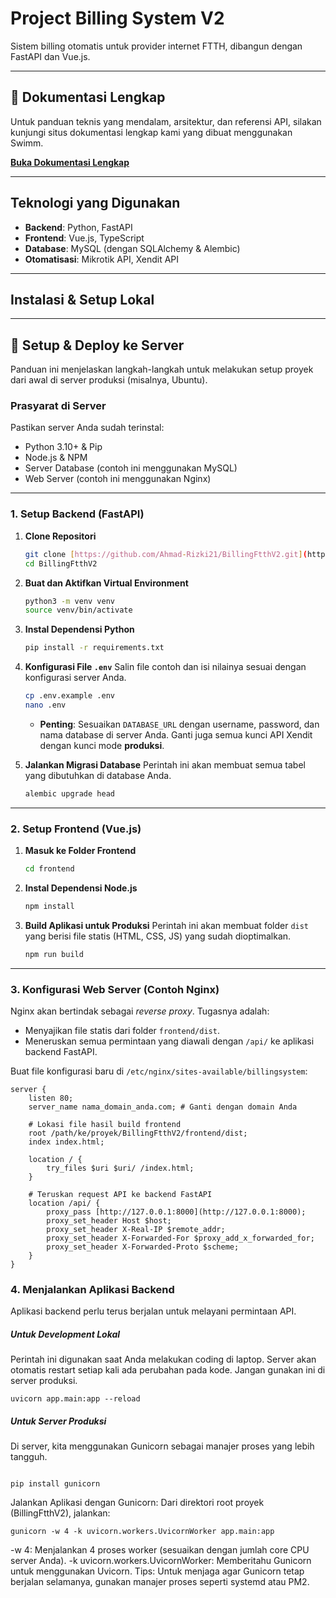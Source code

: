 # Project Billing System V2

Sistem billing otomatis untuk provider internet FTTH, dibangun dengan FastAPI dan Vue.js.

---

## 🚀 Dokumentasi Lengkap

Untuk panduan teknis yang mendalam, arsitektur, dan referensi API, silakan kunjungi situs dokumentasi lengkap kami yang dibuat menggunakan Swimm.

**[Buka Dokumentasi Lengkap](https://app.swimm.io/workspaces/9UKPbEliQw5IjMXBOALl/repos/Z2l0aHViJTNBJTNBQmlsbGluZ0Z0dGhWMiUzQSUzQUFobWFkLVJpemtpMjE=/branch/main/docs/cu0bxclv)**

---

## Teknologi yang Digunakan

* **Backend**: Python, FastAPI
* **Frontend**: Vue.js, TypeScript
* **Database**: MySQL (dengan SQLAlchemy & Alembic)
* **Otomatisasi**: Mikrotik API, Xendit API

---

## Instalasi & Setup Lokal

---

## 🚀 Setup & Deploy ke Server

Panduan ini menjelaskan langkah-langkah untuk melakukan setup proyek dari awal di server produksi (misalnya, Ubuntu).

### Prasyarat di Server
Pastikan server Anda sudah terinstal:
* Python 3.10+ & Pip
* Node.js & NPM
* Server Database (contoh ini menggunakan MySQL)
* Web Server (contoh ini menggunakan Nginx)

---
### 1. Setup Backend (FastAPI)

1.  **Clone Repositori**
    ```bash
    git clone [https://github.com/Ahmad-Rizki21/BillingFtthV2.git](https://github.com/Ahmad-Rizki21/BillingFtthV2.git)
    cd BillingFtthV2
    ```

2.  **Buat dan Aktifkan Virtual Environment**
    ```bash
    python3 -m venv venv
    source venv/bin/activate
    ```

3.  **Instal Dependensi Python**
    ```bash
    pip install -r requirements.txt
    ```

4.  **Konfigurasi File `.env`**
    Salin file contoh dan isi nilainya sesuai dengan konfigurasi server Anda.
    ```bash
    cp .env.example .env
    nano .env
    ```
    * **Penting**: Sesuaikan `DATABASE_URL` dengan username, password, dan nama database di server Anda. Ganti juga semua kunci API Xendit dengan kunci mode **produksi**.

5.  **Jalankan Migrasi Database**
    Perintah ini akan membuat semua tabel yang dibutuhkan di database Anda.
    ```bash
    alembic upgrade head
    ```

---
### 2. Setup Frontend (Vue.js)

1.  **Masuk ke Folder Frontend**
    ```bash
    cd frontend
    ```

2.  **Instal Dependensi Node.js**
    ```bash
    npm install
    ```

3.  **Build Aplikasi untuk Produksi**
    Perintah ini akan membuat folder `dist` yang berisi file statis (HTML, CSS, JS) yang sudah dioptimalkan.
    ```bash
    npm run build
    ```

---
### 3. Konfigurasi Web Server (Contoh Nginx)

Nginx akan bertindak sebagai *reverse proxy*. Tugasnya adalah:
* Menyajikan file statis dari folder `frontend/dist`.
* Meneruskan semua permintaan yang diawali dengan `/api/` ke aplikasi backend FastAPI.

Buat file konfigurasi baru di `/etc/nginx/sites-available/billingsystem`:
```nginx
server {
    listen 80;
    server_name nama_domain_anda.com; # Ganti dengan domain Anda

    # Lokasi file hasil build frontend
    root /path/ke/proyek/BillingFtthV2/frontend/dist;
    index index.html;

    location / {
        try_files $uri $uri/ /index.html;
    }

    # Teruskan request API ke backend FastAPI
    location /api/ {
        proxy_pass [http://127.0.0.1:8000](http://127.0.0.1:8000);
        proxy_set_header Host $host;
        proxy_set_header X-Real-IP $remote_addr;
        proxy_set_header X-Forwarded-For $proxy_add_x_forwarded_for;
        proxy_set_header X-Forwarded-Proto $scheme;
    }
}

```
### 4. Menjalankan Aplikasi Backend

Aplikasi backend perlu terus berjalan untuk melayani permintaan API.

##### Untuk Development Lokal
Perintah ini digunakan saat Anda melakukan coding di laptop. Server akan otomatis restart setiap kali ada perubahan pada kode. Jangan gunakan ini di server produksi.

```
uvicorn app.main:app --reload
```


##### Untuk Server Produksi
Di server, kita menggunakan Gunicorn sebagai manajer proses yang lebih tangguh.

```Instal Gunicorn:

pip install gunicorn
```

Jalankan Aplikasi dengan Gunicorn:
Dari direktori root proyek (BillingFtthV2), jalankan:

```
gunicorn -w 4 -k uvicorn.workers.UvicornWorker app.main:app
```

-w 4: Menjalankan 4 proses worker (sesuaikan dengan jumlah core CPU server Anda).
-k uvicorn.workers.UvicornWorker: Memberitahu Gunicorn untuk menggunakan Uvicorn.
Tips: Untuk menjaga agar Gunicorn tetap berjalan selamanya, gunakan manajer proses seperti systemd atau PM2.